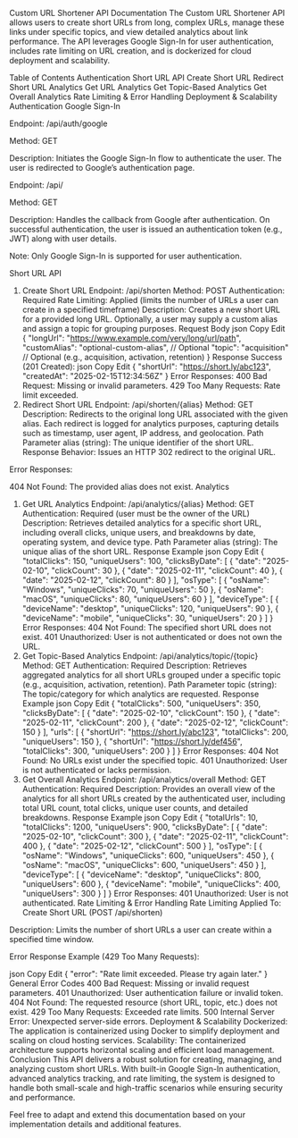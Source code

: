 
Custom URL Shortener API Documentation
The Custom URL Shortener API allows users to create short URLs from long, complex URLs, manage these links under specific topics, and view detailed analytics about link performance. The API leverages Google Sign-In for user authentication, includes rate limiting on URL creation, and is dockerized for cloud deployment and scalability.

Table of Contents
  Authentication
  Short URL API
  Create Short URL
  Redirect Short URL
  Analytics
  Get URL Analytics
  Get Topic-Based Analytics
  Get Overall Analytics
  Rate Limiting & Error Handling
  Deployment & Scalability
  Authentication
  Google Sign-In
  
Endpoint: /api/auth/google

Method: GET

Description: Initiates the Google Sign-In flow to authenticate the user. The user is redirected to Google’s authentication page.

Endpoint: /api/

Method: GET

Description: Handles the callback from Google after authentication. On successful authentication, the user is issued an authentication token (e.g., JWT) along with user details.

Note: Only Google Sign-In is supported for user authentication.

Short URL API
1. Create Short URL
Endpoint: /api/shorten
Method: POST
Authentication: Required
Rate Limiting: Applied (limits the number of URLs a user can create in a specified timeframe)
Description: Creates a new short URL for a provided long URL. Optionally, a user may supply a custom alias and assign a topic for grouping purposes.
Request Body
json
Copy
Edit
{
  "longUrl": "https://www.example.com/very/long/url/path",
  "customAlias": "optional-custom-alias",    // Optional
  "topic": "acquisition"                      // Optional (e.g., acquisition, activation, retention)
}
Response
Success (201 Created):
json
Copy
Edit
{
  "shortUrl": "https://short.ly/abc123",
  "createdAt": "2025-02-15T12:34:56Z"
}
Error Responses:
400 Bad Request: Missing or invalid parameters.
429 Too Many Requests: Rate limit exceeded.
2. Redirect Short URL
Endpoint: /api/shorten/{alias}
Method: GET
Description: Redirects to the original long URL associated with the given alias. Each redirect is logged for analytics purposes, capturing details such as timestamp, user agent, IP address, and geolocation.
Path Parameter
alias (string): The unique identifier of the short URL.
Response
Behavior: Issues an HTTP 302 redirect to the original URL.

Error Responses:

404 Not Found: The provided alias does not exist.
Analytics
1. Get URL Analytics
Endpoint: /api/analytics/{alias}
Method: GET
Authentication: Required (user must be the owner of the URL)
Description: Retrieves detailed analytics for a specific short URL, including overall clicks, unique users, and breakdowns by date, operating system, and device type.
Path Parameter
alias (string): The unique alias of the short URL.
Response Example
json
Copy
Edit
{
  "totalClicks": 150,
  "uniqueUsers": 100,
  "clicksByDate": [
    { "date": "2025-02-10", "clickCount": 30 },
    { "date": "2025-02-11", "clickCount": 40 },
    { "date": "2025-02-12", "clickCount": 80 }
  ],
  "osType": [
    { "osName": "Windows", "uniqueClicks": 70, "uniqueUsers": 50 },
    { "osName": "macOS", "uniqueClicks": 80, "uniqueUsers": 60 }
  ],
  "deviceType": [
    { "deviceName": "desktop", "uniqueClicks": 120, "uniqueUsers": 90 },
    { "deviceName": "mobile", "uniqueClicks": 30, "uniqueUsers": 20 }
  ]
}
Error Responses:
404 Not Found: The specified short URL does not exist.
401 Unauthorized: User is not authenticated or does not own the URL.
2. Get Topic-Based Analytics
Endpoint: /api/analytics/topic/{topic}
Method: GET
Authentication: Required
Description: Retrieves aggregated analytics for all short URLs grouped under a specific topic (e.g., acquisition, activation, retention).
Path Parameter
topic (string): The topic/category for which analytics are requested.
Response Example
json
Copy
Edit
{
  "totalClicks": 500,
  "uniqueUsers": 350,
  "clicksByDate": [
    { "date": "2025-02-10", "clickCount": 150 },
    { "date": "2025-02-11", "clickCount": 200 },
    { "date": "2025-02-12", "clickCount": 150 }
  ],
  "urls": [
    {
      "shortUrl": "https://short.ly/abc123",
      "totalClicks": 200,
      "uniqueUsers": 150
    },
    {
      "shortUrl": "https://short.ly/def456",
      "totalClicks": 300,
      "uniqueUsers": 200
    }
  ]
}
Error Responses:
404 Not Found: No URLs exist under the specified topic.
401 Unauthorized: User is not authenticated or lacks permission.
3. Get Overall Analytics
Endpoint: /api/analytics/overall
Method: GET
Authentication: Required
Description: Provides an overall view of the analytics for all short URLs created by the authenticated user, including total URL count, total clicks, unique user counts, and detailed breakdowns.
Response Example
json
Copy
Edit
{
  "totalUrls": 10,
  "totalClicks": 1200,
  "uniqueUsers": 900,
  "clicksByDate": [
    { "date": "2025-02-10", "clickCount": 300 },
    { "date": "2025-02-11", "clickCount": 400 },
    { "date": "2025-02-12", "clickCount": 500 }
  ],
  "osType": [
    { "osName": "Windows", "uniqueClicks": 600, "uniqueUsers": 450 },
    { "osName": "macOS", "uniqueClicks": 600, "uniqueUsers": 450 }
  ],
  "deviceType": [
    { "deviceName": "desktop", "uniqueClicks": 800, "uniqueUsers": 600 },
    { "deviceName": "mobile", "uniqueClicks": 400, "uniqueUsers": 300 }
  ]
}
Error Responses:
401 Unauthorized: User is not authenticated.
Rate Limiting & Error Handling
Rate Limiting
Applied To: Create Short URL (POST /api/shorten)

Description: Limits the number of short URLs a user can create within a specified time window.

Error Response Example (429 Too Many Requests):

json
Copy
Edit
{
  "error": "Rate limit exceeded. Please try again later."
}
General Error Codes
400 Bad Request: Missing or invalid request parameters.
401 Unauthorized: User authentication failure or invalid token.
404 Not Found: The requested resource (short URL, topic, etc.) does not exist.
429 Too Many Requests: Exceeded rate limits.
500 Internal Server Error: Unexpected server-side errors.
Deployment & Scalability
Dockerized: The application is containerized using Docker to simplify deployment and scaling on cloud hosting services.
Scalability: The containerized architecture supports horizontal scaling and efficient load management.
Conclusion
This API delivers a robust solution for creating, managing, and analyzing custom short URLs. With built-in Google Sign-In authentication, advanced analytics tracking, and rate limiting, the system is designed to handle both small-scale and high-traffic scenarios while ensuring security and performance.

Feel free to adapt and extend this documentation based on your implementation details and additional features.